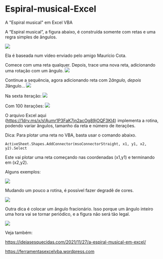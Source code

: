 # Espiral-musical-Excel
A "Espiral musical" em Excel VBA


A “Espiral musical”, a figura abaixo, é construída somente com retas e uma regra simples de ângulos.

![](https://ideiasesquecidas.files.wordpress.com/2021/11/image007.png)

Ela é baseada num vídeo enviado pelo amigo Maurício Cota.

Comece com uma reta qualquer. Depois, trace uma nova reta, adicionando uma rotação com um ângulo.
![](https://ideiasesquecidas.files.wordpress.com/2021/11/reta01.png)


Continue a sequência, agora adicionando reta com 2*ângulo, depois 3*ângulo…
![](https://ideiasesquecidas.files.wordpress.com/2021/11/reta02.png)

Na sexta iteração:
![](https://ideiasesquecidas.files.wordpress.com/2021/11/reta03.png)

Com 100 iterações:
![](https://ideiasesquecidas.files.wordpress.com/2021/11/reta04.png)

O arquivo Excel aqui (https://1drv.ms/x/s!Aumr1P3FaK7jn2acOg89jOQF3Kl4) implementa a rotina, podendo variar ângulos, tamanho da reta e número de iterações.

Dica: Para plotar uma reta no VBA, basta usar o comando abaixo.

    ActiveSheet.Shapes.AddConnector(msoConnectorStraight, x1, y1, x2, y2).Select

Este vai plotar uma reta começando nas coordenadas (x1,y1) e terminando em (x2,y2).

Alguns exemplos:

![](https://ideiasesquecidas.files.wordpress.com/2021/11/espiralmusical02.png)


Mudando um pouco a rotina, é possível fazer degradê de cores.

![](https://ideiasesquecidas.files.wordpress.com/2021/11/espiralmusical03.png)

Outra dica é colocar um ângulo fracionário. Isso porque um ângulo inteiro uma hora vai se tornar periódico, e a figura não será tão legal.

![](https://ideiasesquecidas.files.wordpress.com/2021/11/espiralmusical04.png)

Veja também:

https://ideiasesquecidas.com/2021/11/27/a-espiral-musical-em-excel/


https://ferramentasexcelvba.wordpress.com
